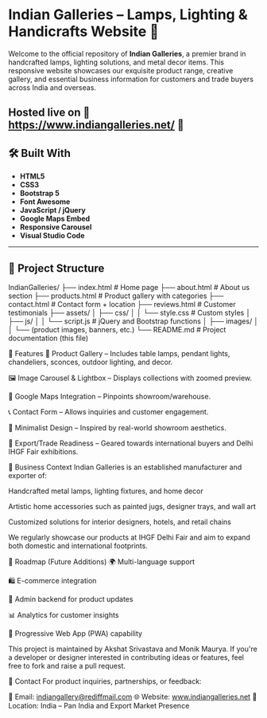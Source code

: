 # Indian Galleries – Lamps, Lighting & Handicrafts Website 🌟

Welcome to the official repository of **Indian Galleries**, a premier brand in handcrafted lamps, lighting solutions, and metal decor items. This responsive website showcases our exquisite product range, creative gallery, and essential business information for customers and trade buyers across India and overseas.

Hosted live on 🔗 https://www.indiangalleries.net/ 🚀  
---

## 🛠️ Built With

- **HTML5**
- **CSS3**
- **Bootstrap 5**
- **Font Awesome**
- **JavaScript / jQuery**
- **Google Maps Embed**
- **Responsive Carousel**
- **Visual Studio Code**

---

## 📁 Project Structure

IndianGalleries/
├── index.html              # Home page
├── about.html              # About us section
├── products.html           # Product gallery with categories
├── contact.html            # Contact form + location
├── reviews.html            # Customer testimonials
├── assets/
│   ├── css/
│   │   └── style.css       # Custom styles
│   ├── js/
│   │   └── script.js       # jQuery and Bootstrap functions
│   ├── images/
│   │   └── (product images, banners, etc.)
└── README.md               # Project documentation (this file)

🎯 Features
🔦 Product Gallery – Includes table lamps, pendant lights, chandeliers, sconces, outdoor lighting, and decor.

🖼️ Image Carousel & Lightbox – Displays collections with zoomed preview.

🧭 Google Maps Integration – Pinpoints showroom/warehouse.

📞 Contact Form – Allows inquiries and customer engagement.

🧵 Minimalist Design – Inspired by real-world showroom aesthetics.

🛒 Export/Trade Readiness – Geared towards international buyers and Delhi IHGF Fair exhibitions.

🧠 Business Context
Indian Galleries is an established manufacturer and exporter of:

Handcrafted metal lamps, lighting fixtures, and home decor

Artistic home accessories such as painted jugs, designer trays, and wall art

Customized solutions for interior designers, hotels, and retail chains

We regularly showcase our products at IHGF Delhi Fair and aim to expand both domestic and international footprints.

📌 Roadmap (Future Additions)
🌍 Multi-language support

🛍️ E-commerce integration

🔐 Admin backend for product updates

📊 Analytics for customer insights

📱 Progressive Web App (PWA) capability

This project is maintained by Akshat Srivastava and Monik Maurya.
If you're a developer or designer interested in contributing ideas or features, feel free to fork and raise a pull request.

📧 Contact
For product inquiries, partnerships, or feedback:

📨 Email: indiangallery@rediffmail.com
🌐 Website: www.indiangalleries.net
📍 Location: India – Pan India and Export Market Presence
